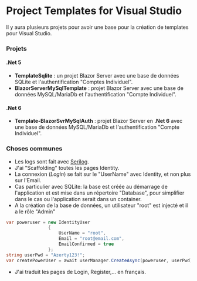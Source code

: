 # Project Templates for Visual Studio

Il y aura plusieurs projets pour avoir une base pour la création de templates pour Visual Studio.

### Projets
#### .Net 5
- **TemplateSqlite** : un projet Blazor Server avec une base de données SQLite et l'authentification "Comptes Individuel".
- **BlazorServerMySqlTemplate** : projet Blazor Server avec une base de données MySQL/MariaDb et l'authentification "Compte Individuel".
#### .Net 6
- **Template-BlazorSvrMySqlAuth** : projet Blazor Server en **.Net 6** avec une base de données MySQL/MariaDb et l'authentification "Compte Individuel".

### Choses communes

- Les logs sont fait avec [Serilog](https://serilog.net/).
- J'ai "Scaffolding" toutes les pages Identity.
- La connexion (_Login_) se fait sur le "UserName" avec Identity, et non plus sur l'Email.
- Cas particulier avec SQLite: la base est créée au démarrage de l'application et est mise dans un répertoire "Database", pour simplifier dans le cas ou l'application serait dans un container.  
- A la création de la base de données, un utilisateur "root" est injecté et il a le rôle "Admin"
```csharp
var poweruser = new IdentityUser
                {
                    UserName = "root",
                    Email = "root@email.com",
                    EmailConfirmed = true
                };
string userPwd = "Azerty123!";
var createPowerUser = await userManager.CreateAsync(poweruser, userPwd);
```
- J'ai traduit les pages de Login, Register,... en français.
